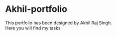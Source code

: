# Akhil-portfolio
This portfolio has been designed by Akhil Raj Singh.
<br />
Here you will find my tasks
